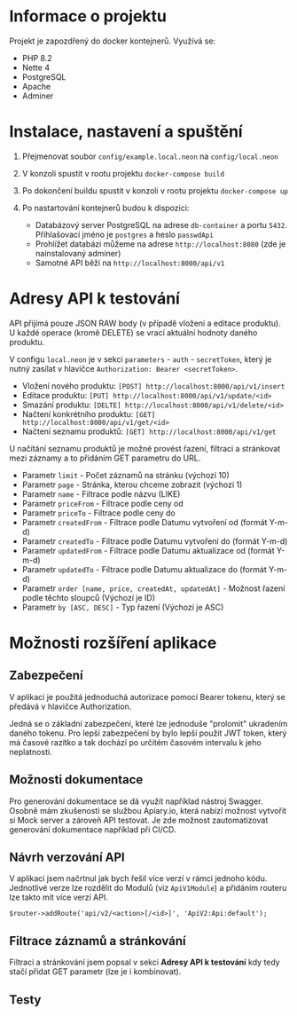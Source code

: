 Informace o projektu
=================

Projekt je zapozdřený do docker kontejnerů. Využívá se:

- PHP 8.2
- Nette 4
- PostgreSQL
- Apache
- Adminer

Instalace, nastavení a spuštění
=================

1. Přejmenovat soubor `config/example.local.neon` na `config/local.neon`
2. V konzoli spustit v rootu projektu `docker-compose build`
3. Po dokončení buildu spustit v konzoli v rootu projektu `docker-compose up`
4. Po nastartování kontejnerů budou k dispozici:

   - Databázový server PostgreSQL na adrese `db-container` a portu `5432`. Přihlašovací jméno je `postgres` a heslo `passwdApi`
   - Prohlížet databázi můžeme na adrese `http://localhost:8080` (zde je nainstalovaný adminer)
   - Samotné API běží na `http://localhost:8000/api/v1`

Adresy API k testování
=================

API přijímá pouze JSON RAW body (v případě vložení a editace produktu). U každé operace (kromě DELETE) se vrací aktuální hodnoty daného produktu.

V configu `local.neon` je v sekci `parameters` - `auth` - `secretToken`, který je nutný zasílat v hlavičce `Authorization: Bearer <secretToken>`.

- Vložení nového produktu: `[POST] http://localhost:8000/api/v1/insert`
- Editace produktu: `[PUT] http://localhost:8000/api/v1/update/<id>`
- Smazání produktu: `[DELTE] http://localhost:8000/api/v1/delete/<id>`
- Načtení konkrétního produktu: `[GET] http://localhost:8000/api/v1/get/<id>`
- Načtení seznamu produktů: `[GET] http://localhost:8000/api/v1/get`

U načítání seznamu produktů je možné provést řazení, filtraci a stránkovat mezi záznamy a to přidáním GET parametru do URL.

- Parametr `limit` - Počet záznamů na stránku (výchozí 10)
- Parametr `page` - Stránka, kterou chceme zobrazit (výchozí 1)
- Parametr `name` - Filtrace podle názvu (LIKE)
- Parametr `priceFrom` - Filtrace podle ceny od
- Parametr `priceTo` - Filtrace podle ceny do
- Parametr `createdFrom` - Filtrace podle Datumu vytvoření od (formát Y-m-d)
- Parametr `createdTo` - Filtrace podle Datumu vytvoření do (formát Y-m-d)
- Parametr `updatedFrom` - Filtrace podle Datumu aktualizace od (formát Y-m-d)
- Parametr `updatedTo` - Filtrace podle Datumu aktualizace do (formát Y-m-d)
- Parametr `order [name, price, createdAt, updatedAt]` - Možnost řazení podle těchto sloupců (Výchozí je ID)
- Parametr `by [ASC, DESC]` - Typ řazení (Výchozí je ASC)

Možnosti rozšíření aplikace
=================

Zabezpečení
-----------

V aplikaci je použitá jednoduchá autorizace pomocí Bearer tokenu, který se předává v hlavičce Authorization. 

Jedná se o základní zabezpečení, které lze jednoduše "prolomit" ukradením daného tokenu. Pro lepší zabezpečení by bylo lepší použít JWT token, který má časové razítko a tak dochází po určitém časovém intervalu k jeho neplatnosti.

Možnosti dokumentace
-----------

Pro generování dokumentace se dá využít například nástroj Swagger. Osobně mám zkušenosti se službou Apiary.io, která nabízí možnost vytvořit si Mock server a zároveň API testovat. Je zde možnost zautomatizovat generování dokumentace například při CI/CD. 

Návrh verzování API
-----------

V aplikaci jsem načrtnul jak bych řešil více verzí v rámci jednoho kódu. Jednotlivé verze lze rozdělit do Modulů (viz `ApiV1Module`) a přidáním routeru lze takto mít více verzí API.

`$router->addRoute('api/v2/<action>[/<id>]', 'ApiV2:Api:default');`

Filtrace záznamů a stránkování
-----------

Filtraci a stránkování jsem popsal v sekci **Adresy API k testování** kdy tedy stačí přidat GET parametr (lze je i kombinovat).

Testy
-----------

